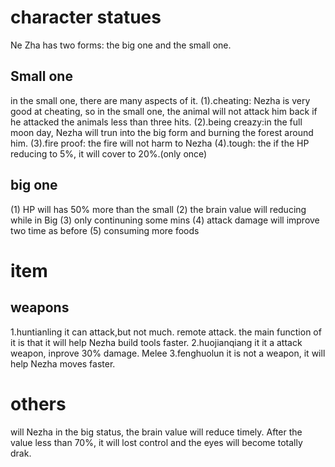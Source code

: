 # character statues
Ne Zha has two forms: the big one and the small one.
## Small one
in the small one, there are many aspects of it.
(1).cheating: Nezha is very good at cheating, so in the small one, the animal will not attack him back if he attacked the animals less than three hits.
(2).being creazy:in the full moon day, Nezha will trun into the big form and burning the forest around him.
(3).fire proof: the fire will not harm to Nezha
(4).tough: the if the HP reducing to 5%, it will cover to 20%.(only once) 

## big one
(1) HP will has 50% more than the small
(2) the brain value will reducing while in Big 
(3) only continuning some mins
(4) attack damage will improve two time as before
(5) consuming more foods

# item
## weapons
1.huntianling
it can attack,but not much. remote attack. the main function of it is that it will help Nezha build tools faster.
2.huojianqiang
it it a attack weapon, inprove 30% damage. Melee
3.fenghuolun
it is not a weapon, it will help Nezha moves faster.

# others
will Nezha in the big status, the brain value will reduce timely. After the value less than 70%, it will lost control and the eyes will become totally drak.

